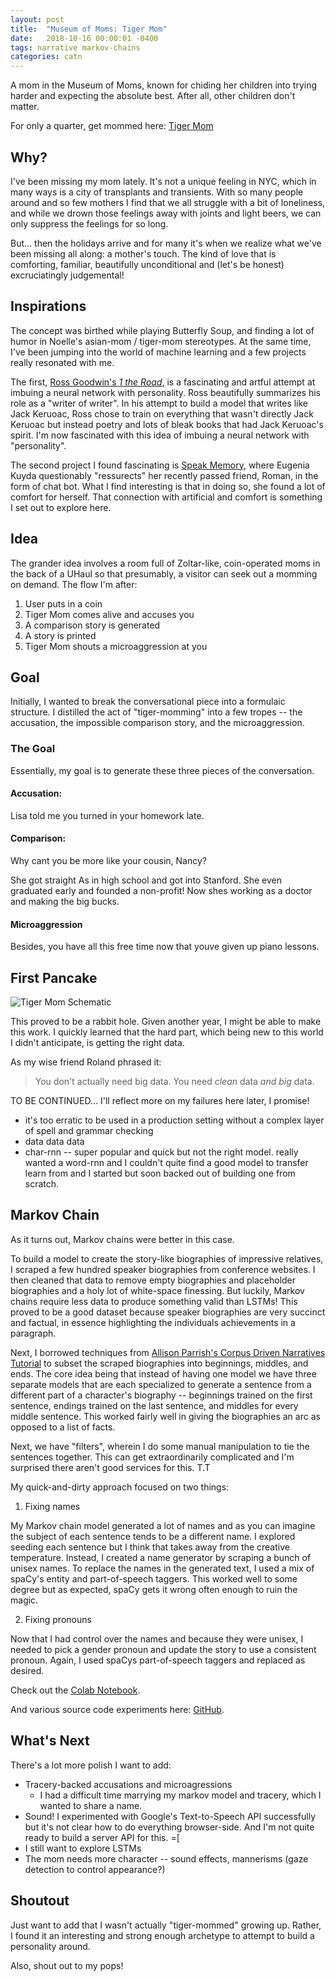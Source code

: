 ```yaml
---
layout: post
title:  "Museum of Moms: Tiger Mom"
date:   2018-10-16 00:00:01 -0400
tags: narrative markov-chains
categories: catn
---
```


A mom in the Museum of Moms, known for chiding her children into trying harder and expecting the absolute best. After all, other children don't matter.

For only a quarter, get mommed here: [Tiger Mom](http://tiger-mom.surge.sh)

Why?
----

I've been missing my mom lately. It's not a unique feeling in NYC, which in many ways is a city of transplants and transients. With so many people around and so few mothers I find that we all struggle with a bit of loneliness, and while we drown those feelings away with joints and light beers, we can only suppress the feelings for so long.

But... then the holidays arrive and for many it's when we realize what we've been missing all along: a mother's touch. The kind of love that is comforting, familiar, beautifully unconditional and (let's be honest) excruciatingly judgemental!

Inspirations
------------

The concept was birthed while playing Butterfly Soup, and finding a lot of humor in Noelle's asian-mom / tiger-mom stereotypes. At the same time, I've been jumping into the world of machine learning and a few projects really resonated with me.

The first, [Ross Goodwin's _1 the Road_](https://www.jean-boite.fr/product/1-the-road-by-an-artificial-neural), is a fascinating and artful attempt at imbuing a neural network with personality. Ross beautifully summarizes his role as a "writer of writer". In his attempt to build a model that writes like Jack Keruoac, Ross chose to train on everything that wasn't directly Jack Keruoac but instead poetry and lots of bleak books that had Jack Keruoac's spirit. I'm now fascinated with this idea of imbuing a neural network with "personality".

The second project I found fascinating is [Speak Memory](https://www.theverge.com/a/luka-artificial-intelligence-memorial-roman-mazurenko-bot), where Eugenia Kuyda questionably "ressurects" her recently passed friend, Roman, in the form of chat bot. What I find interesting is that in doing so, she found a lot of comfort for herself. That connection with artificial and comfort is something I set out to explore here.

Idea
----

The grander idea involves a room full of Zoltar-like, coin-operated moms in the back of a UHaul so that presumably, a visitor can seek out a momming on demand. The flow I'm after:

1. User puts in a coin
1. Tiger Mom comes alive and accuses you
1. A comparison story is generated
1. A story is printed
1. Tiger Mom shouts a microaggression at you

Goal
----

Initially, I wanted to break the conversational piece into a formulaic structure. I distilled the act of "tiger-momming" into a few tropes -- the accusation, the impossible comparison story, and the microaggression.

### The Goal

Essentially, my goal is to generate these three pieces of the conversation.

#### Accusation:
Lisa told me you turned in your homework late.

#### Comparison:
Why cant you be more like your cousin, Nancy?

She got straight As in high school and got into Stanford.
She even graduated early and founded a non-profit!
Now shes working as a doctor and making the big bucks.

#### Microaggression
Besides, you have all this free time now that youve given up piano lessons.


First Pancake
-------------

![Tiger Mom Schematic](/assets/img/catn/tiger-mom-schematic.jpg)

This proved to be a rabbit hole. Given another year, I might be able to make this work. I quickly learned that the hard part, which being new to this world I didn't anticipate, is getting the right data.

As my wise friend Roland phrased it:

> You don't actually need big data. You need _clean_ data _and_ _big_ data.

TO BE CONTINUED... I'll reflect more on my failures here later, I promise!
- it's too erratic to be used in a production setting without a complex layer of spell and grammar checking
- data data data
- char-rnn -- super popular and quick but not the right model. really wanted a word-rnn and I couldn't quite find a good model to transfer learn from and I started but soon backed out of building one from scratch.

Markov Chain
------------

As it turns out, Markov chains were better in this case.

To build a model to create the story-like biographies of impressive relatives, I scraped a few hundred speaker biographies from conference websites. I then cleaned that data to remove empty biographies and placeholder biographies and a holy lot of white-space finessing. But luckily, Markov chains require less data to produce something valid than LSTMs! This proved to be a good dataset because speaker biographies are very succinct and factual, in essence highlighting the individuals achievements in a paragraph.

Next, I borrowed techniques from [Allison Parrish's Corpus Driven Narratives Tutorial](https://mybinder.org/v2/gh/aparrish/corpus-driven-narrative-generation/master?filepath=corpus-driven-narrative-generation.ipynb) to subset the scraped biographies into beginnings, middles, and ends. The core idea being that instead of having one model we have three separate models that are each specialized to generate a sentence from a different part of a character's biography -- beginnings trained on the first sentence, endings trained on the last sentence, and middles for every middle sentence. This worked fairly well in giving the biographies an arc as opposed to a list of facts.

Next, we have "filters", wherein I do some manual manipulation to tie the sentences together. This can get extraordinarily complicated and I'm surprised there aren't good services for this. T.T

My quick-and-dirty approach focused on two things:

1. Fixing names

My Markov chain model generated a lot of names and as you can imagine the subject of each sentence tends to be a different name. I explored seeding each sentence but I think that takes away from the creative temperature. Instead, I created a name generator by scraping a bunch of unisex names. To replace the names in the generated text, I used a mix of spaCy's entity and part-of-speech taggers. This worked well to some degree but as expected, spaCy gets it wrong often enough to ruin the magic.

2. Fixing pronouns

Now that I had control over the names and because they were unisex, I needed to pick a gender pronoun and update the story to use a consistent pronoun. Again, I used spaCys part-of-speech taggers and replaced as desired.

Check out the [Colab Notebook](https://colab.research.google.com/drive/1u1dSf5JaC7YFGov8zaNU1yoekSycDHRM).

And various source code experiments here: [GitHub](https://github.com/epylinkn/tiger-mom).

What's Next
-----------

There's a lot more polish I want to add:
- Tracery-backed accusations and microagressions
  - I had a difficult time marrying my markov model and tracery, which I wanted to share a name.
- Sound! I experimented with Google's Text-to-Speech API successfully but it's not clear how to do everything browser-side. And I'm not quite ready to build a server API for this. =[
- I still want to explore LSTMs
- The mom needs more character -- sound effects, mannerisms (gaze detection to control appearance?)

Shoutout
--------

Just want to add that I wasn't actually "tiger-mommed" growing up. Rather, I found it an interesting and strong enough archetype to attempt to build a personality around.

Also, shout out to my pops!
